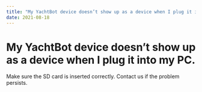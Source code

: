 ```yaml
---
title: "My YachtBot device doesn’t show up as a device when I plug it into my PC."
date: 2021-08-18
---
```

# My YachtBot device doesn’t show up as a device when I plug it into my PC.

Make sure the SD card is inserted correctly. Contact us if the problem persists.